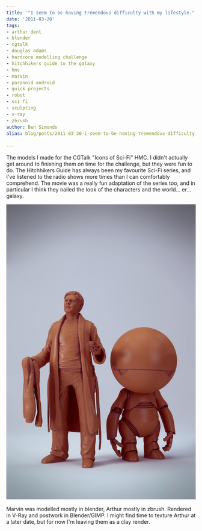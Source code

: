 ```yaml
---
title: '"I seem to be having tremendous difficulty with my lifestyle." '
date: '2011-03-20'
tags:
- arthur dent
- blender
- cgtalk
- douglas adams
- hardcore modelling challenge
- hitchhikers guide to the galaxy
- hmc
- marvin
- paranoid android
- quick projects
- robot
- sci fi
- sculpting
- v-ray
- zbrush
author: Ben Simonds
alias: blog/posts/2011-03-20-i-seem-to-be-having-tremendous-difficulty-with-my-lifestyle

---
```


The models I made for the CGTalk "Icons of Sci-Fi" HMC. I didn't actually get around to finishing them on time for the challenge, but they were fun to do. The Hitchhikers Guide has always been my favourite Sci-Fi series, and I've listened to the radio shows more times than I can comfortably comprehend. The movie was a really fun adaptation of the series too, and in particular I think they nailed the look of the characters and the world... er... galaxy.

![>< ><](/images/old/arthandmarv2.jpg)


Marvin was modelled mostly in blender, Arthur mostly in zbrush. Rendered in V-Ray and postwork in Blender/GIMP. I might find time to texture Arthur at a later date, but for now I'm leaving them as a clay render.





